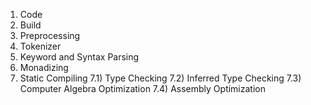 1) Code
2) Build
3) Preprocessing
4) Tokenizer
5) Keyword and Syntax Parsing
6) Monadizing
7) Static Compiling
    7\.1) Type Checking
    7\.2) Inferred Type Checking
    7\.3) Computer Algebra Optimization
    7\.4) Assembly Optimization
